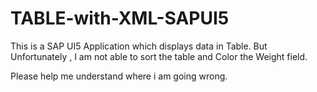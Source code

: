 # TABLE-with-XML-SAPUI5
This is a SAP UI5 Application which displays data in Table. But Unfortunately , I am not able to sort the table and Color the Weight field.

Please help me understand where i am going wrong.
